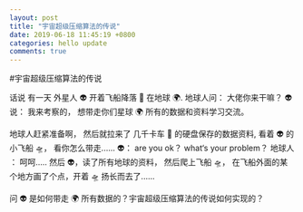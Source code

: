 ```yaml
---
layout: post
title: "宇宙超级压缩算法的传说"
date: 2019-06-18 11:45:19 +0800
categories: hello update
comments: true
---
```


#宇宙超级压缩算法的传说

话说 有一天 外星人 👽 开着飞船降落 🛬️ 在地球 🌍.
地球人问： 大佬你来干嘛？
👽 说： 我来考察的， 想带走你们星球 🌍 所有的数据和资料学习交流。

地球人赶紧准备啊， 然后就拉来了 几千卡车 🚗 的硬盘保存的数据资料, 看着 👽 的小飞船 🛸， 看你怎么带走......
👽： are you ok？ what‘s your problem？
地球人 ： 呵呵.....
然后 👽，读了所有地球的资料， 然后爬上飞船 🛸， 在飞船外面的某个地方画了个点，开着 🛸 扬长而去了......

问 👽 是如何带走 🌍 所有数据的？宇宙超级压缩算法的传说如何实现的？
